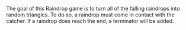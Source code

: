 The goal of this Raindrop game is to turn all of the falling raindrops into random triangles. To do so, a raindrop must come in contact with the catcher. If a raindrop does reach the end, a terminator will be added.
